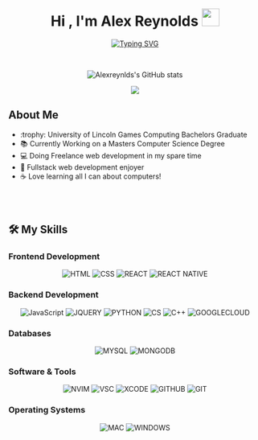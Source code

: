 <h1 align="center">Hi , I'm Alex Reynolds <img src="https://media.giphy.com/media/hvRJCLFzcasrR4ia7z/giphy.gif" width="35"></h1>
<p align="center">
  <a href="https://git.io/typing-svg"><img src="https://readme-typing-svg.demolab.com?font=Fira+Code&pause=1000&center=true&vCenter=true&random=false&width=435&lines=Alex+Reynolds;Web+Developer;Computer+Science+Masters+Student;All+Around+Nerd" alt="Typing SVG" /></a>
</p>
<br>

<p align="center"> 
  <img src="https://github-stats-ruddy.vercel.app/api?username=alexreynlds&show_icons=true&theme=transparent" alt="Alexreynlds's GitHub stats" />
</p>
<p align="center"> 
  <img src="https://komarev.com/ghpvc/?username=alexreynlds"/>
</p>

<h2>About Me</h2>
<ul>
  <li>:trophy: University of Lincoln Games Computing Bachelors Graduate</li>
  <li>📚 Currently Working on a Masters Computer Science Degree</li>
  <li>💻 Doing Freelance web development in my spare time</li>
  <li>💙 Fullstack web development enjoyer</li>
  <li>☕ Love learning all I can about computers!</li>
</ul>

<br>
<br>

<h2>🛠️ My Skills</h2>
<h3>Frontend Development</h3>
<p align="center">
  <img alt="HTML" src="https://img.shields.io/badge/HTML-239120?style=for-the-badge&logo=html5&logoColor=white">
  <img alt="CSS" src="https://img.shields.io/badge/CSS-239120?&style=for-the-badge&logo=css3&logoColor=white">
  <img alt="REACT" src="https://img.shields.io/badge/React-20232A?style=for-the-badge&logo=react&logoColor=61DAFB">
  <img alt="REACT NATIVE" src="https://img.shields.io/badge/React_Native-20232A?style=for-the-badge&logo=react&logoColor=61DAFB">
</p>
<h3>Backend Development</h3>
<p align="center">
  <img alt="JavaScript" src="https://img.shields.io/badge/JavaScript-F7DF1E?style=for-the-badge&logo=javascript&logoColor=black">
  <img alt="JQUERY" src="https://img.shields.io/badge/jQuery-0769AD?style=for-the-badge&logo=jquery&logoColor=white">
  <img alt="PYTHON" src="https://img.shields.io/badge/Python-14354C?style=for-the-badge&logo=python&logoColor=white">
  <img alt="CS" src="https://img.shields.io/badge/C%23-239120?style=for-the-badge&logo=c-sharp&logoColor=white">
  <img alt="C++" src="https://img.shields.io/badge/C%2B%2B-00599C?style=for-the-badge&logo=c%2B%2B&logoColor=white">
  <img alt="GOOGLECLOUD" src="https://img.shields.io/badge/Google_Cloud-4285F4?style=for-the-badge&logo=google-cloud&logoColor=white">
</p>
<h3>Databases</h3>
<p align="center">
  <img alt="MYSQL" src="https://img.shields.io/badge/MySQL-00000F?style=for-the-badge&logo=mysql&logoColor=white">
  <img alt="MONGODB" src="https://img.shields.io/badge/MongoDB-4EA94B?style=for-the-badge&logo=mongodb&logoColor=white">
</p>
<h3>Software & Tools</h3>
<p align="center">
  <img alt="NVIM" src="https://img.shields.io/badge/NeoVim-%2357A143.svg?&style=for-the-badge&logo=neovim&logoColor=white">
  <img alt="VSC" src="https://img.shields.io/badge/Visual_Studio_Code-0078D4?style=for-the-badge&logo=visual%20studio%20code&logoColor=white">
  <img alt="XCODE" src="https://img.shields.io/badge/Xcode-007ACC?style=for-the-badge&logo=Xcode&logoColor=white">
  <img alt="GITHUB" src="https://img.shields.io/badge/GitHub-100000?style=for-the-badge&logo=github&logoColor=white">
  <img alt="GIT" src="https://img.shields.io/badge/GIT-E44C30?style=for-the-badge&logo=git&logoColor=white">
</p>
<h3>Operating Systems</h3>
<p align="center">
  <img alt="MAC" src="https://img.shields.io/badge/mac%20os-000000?style=for-the-badge&logo=apple&logoColor=white">
  <img alt="WINDOWS" src="https://img.shields.io/badge/Windows-0078D6?style=for-the-badge&logo=windows&logoColor=white">
 
</p>
<!--
**alexreynlds/alexreynlds** is a ✨ _special_ ✨ repository because its `README.md` (this file) appears on your GitHub profile.

Here are some ideas to get you started:

- 🔭 I’m currently working on ...
- 🌱 I’m currently learning ...
- 👯 I’m looking to collaborate on ...
- 🤔 I’m looking for help with ...
- 💬 Ask me about ...
- 📫 How to reach me: ...
- 😄 Pronouns: ...
- ⚡ Fun fact: ...
-->
